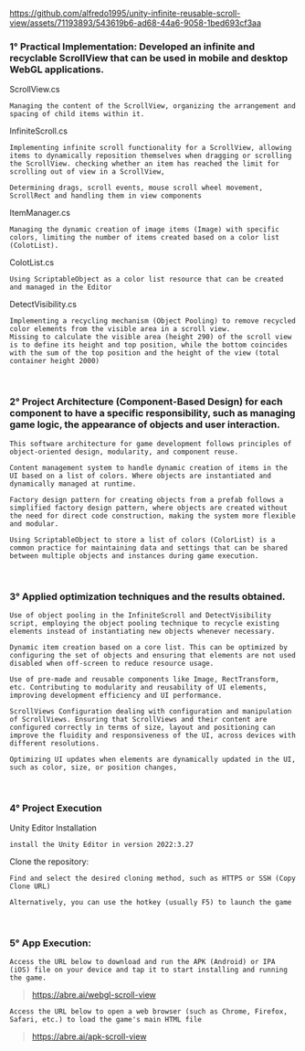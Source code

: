 


https://github.com/alfredo1995/unity-infinite-reusable-scroll-view/assets/71193893/543619b6-ad68-44a6-9058-1bed693cf3aa




<h3> 1° Practical Implementation: Developed an infinite and recyclable ScrollView that can be used in mobile and desktop WebGL applications. </h3> 

ScrollView.cs

    Managing the content of the ScrollView, organizing the arrangement and spacing of child items within it.    
   
InfiniteScroll.cs

    Implementing infinite scroll functionality for a ScrollView, allowing items to dynamically reposition themselves when dragging or scrolling the ScrollView. checking whether an item has reached the limit for scrolling out of view in a ScrollView,
            
    Determining drags, scroll events, mouse scroll wheel movement, ScrollRect and handling them in view components        

ItemManager.cs

    Managing the dynamic creation of image items (Image) with specific colors, limiting the number of items created based on a color list (ColotList).

ColotList.cs
    
    Using ScriptableObject as a color list resource that can be created and managed in the Editor

DetectVisibility.cs

    Implementing a recycling mechanism (Object Pooling) to remove recycled color elements from the visible area in a scroll view. 
    Missing to calculate the visible area (height 290) of the scroll view is to define its height and top position, while the bottom coincides with the sum of the top position and the height of the view (total container height 2000)
    
<br>
<h3> 2° Project Architecture (Component-Based Design) for each component to have a specific responsibility, such as managing game logic, the appearance of objects and user interaction. </h3> 

    This software architecture for game development follows principles of object-oriented design, modularity, and component reuse.    

    Content management system to handle dynamic creation of items in the UI based on a list of colors. Where objects are instantiated and dynamically managed at runtime.
    
    Factory design pattern for creating objects from a prefab follows a simplified factory design pattern, where objects are created without the need for direct code construction, making the system more flexible and modular.
    
    Using ScriptableObject to store a list of colors (ColorList) is a common practice for maintaining data and settings that can be shared between multiple objects and instances during game execution.
<br>
<h3> 3° Applied optimization techniques and the results obtained. </h3>

    Use of object pooling in the InfiniteScroll and DetectVisibility script, employing the object pooling technique to recycle existing elements instead of instantiating new objects whenever necessary.
    
    Dynamic item creation based on a core list. This can be optimized by configuring the set of objects and ensuring that elements are not used disabled when off-screen to reduce resource usage.
    
    Use of pre-made and reusable components like Image, RectTransform, etc. Contributing to modularity and reusability of UI elements, improving development efficiency and UI performance.
    
    ScrollViews Configuration dealing with configuration and manipulation of ScrollViews. Ensuring that ScrollViews and their content are configured correctly in terms of size, layout and positioning can improve the fluidity and responsiveness of the UI, across devices with different resolutions.

    Optimizing UI updates when elements are dynamically updated in the UI, such as color, size, or position changes,
    
<br>  
<h3> 4° Project Execution </h3> 

Unity Editor Installation

    install the Unity Editor in version 2022:3.27

Clone the repository:

    Find and select the desired cloning method, such as HTTPS or SSH (Copy Clone URL)

    Alternatively, you can use the hotkey (usually F5) to launch the game
 
<br>
<h3> 5° App Execution: </h3> 

    Access the URL below to download and run the APK (Android) or IPA (iOS) file on your device and tap it to start installing and running the game. 
> https://abre.ai/webgl-scroll-view   

    Access the URL below to open a web browser (such as Chrome, Firefox, Safari, etc.) to load the game's main HTML file 
> https://abre.ai/apk-scroll-view
